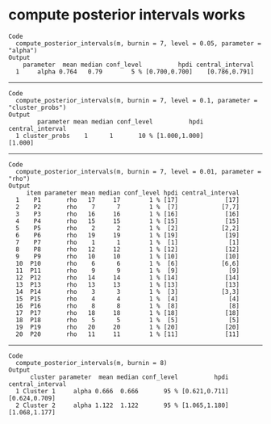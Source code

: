 # compute posterior intervals works

    Code
      compute_posterior_intervals(m, burnin = 7, level = 0.05, parameter = "alpha")
    Output
        parameter  mean median conf_level          hpdi central_interval
      1     alpha 0.764   0.79        5 % [0.700,0.700]    [0.786,0.791]

---

    Code
      compute_posterior_intervals(m, burnin = 7, level = 0.1, parameter = "cluster_probs")
    Output
            parameter mean median conf_level          hpdi central_interval
      1 cluster_probs    1      1       10 % [1.000,1.000]          [1.000]

---

    Code
      compute_posterior_intervals(m, burnin = 7, level = 0.01, parameter = "rho")
    Output
         item parameter mean median conf_level hpdi central_interval
      1    P1       rho   17     17        1 % [17]             [17]
      2    P2       rho    7      7        1 %  [7]            [7,7]
      3    P3       rho   16     16        1 % [16]             [16]
      4    P4       rho   15     15        1 % [15]             [15]
      5    P5       rho    2      2        1 %  [2]            [2,2]
      6    P6       rho   19     19        1 % [19]             [19]
      7    P7       rho    1      1        1 %  [1]              [1]
      8    P8       rho   12     12        1 % [12]             [12]
      9    P9       rho   10     10        1 % [10]             [10]
      10  P10       rho    6      6        1 %  [6]            [6,6]
      11  P11       rho    9      9        1 %  [9]              [9]
      12  P12       rho   14     14        1 % [14]             [14]
      13  P13       rho   13     13        1 % [13]             [13]
      14  P14       rho    3      3        1 %  [3]            [3,3]
      15  P15       rho    4      4        1 %  [4]              [4]
      16  P16       rho    8      8        1 %  [8]              [8]
      17  P17       rho   18     18        1 % [18]             [18]
      18  P18       rho    5      5        1 %  [5]              [5]
      19  P19       rho   20     20        1 % [20]             [20]
      20  P20       rho   11     11        1 % [11]             [11]

---

    Code
      compute_posterior_intervals(m, burnin = 8)
    Output
          cluster parameter  mean median conf_level          hpdi central_interval
      1 Cluster 1     alpha 0.666  0.666       95 % [0.621,0.711]    [0.624,0.709]
      2 Cluster 2     alpha 1.122  1.122       95 % [1.065,1.180]    [1.068,1.177]

